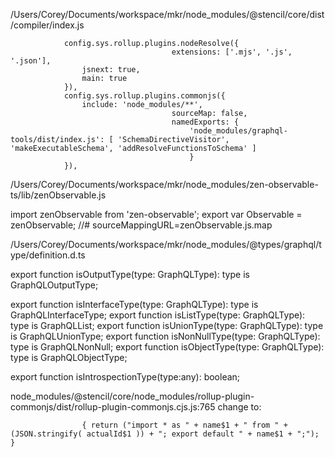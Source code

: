 
/Users/Corey/Documents/workspace/mkr/node_modules/@stencil/core/dist/compiler/index.js

                config.sys.rollup.plugins.nodeResolve({
										extensions: ['.mjs', '.js', '.json'],
                    jsnext: true,
                    main: true
                }),
                config.sys.rollup.plugins.commonjs({
                    include: 'node_modules/**',
										sourceMap: false,
										namedExports: {
											'node_modules/graphql-tools/dist/index.js': [ 'SchemaDirectiveVisitor', 'makeExecutableSchema', 'addResolveFunctionsToSchema' ]
											}
                }),
/Users/Corey/Documents/workspace/mkr/node_modules/zen-observable-ts/lib/zenObservable.js

import zenObservable from 'zen-observable';
export var Observable = zenObservable;
//# sourceMappingURL=zenObservable.js.map


/Users/Corey/Documents/workspace/mkr/node_modules/@types/graphql/type/definition.d.ts

export function isOutputType(type: GraphQLType): type is GraphQLOutputType;

export function isInterfaceType(type: GraphQLType): type is GraphQLInterfaceType;
export function isListType(type: GraphQLType): type is GraphQLList<any>;
export function isUnionType(type: GraphQLType): type is GraphQLUnionType;
export function isNonNullType(type: GraphQLType): type is GraphQLNonNull<any>;
export function isObjectType(type: GraphQLType): type is GraphQLObjectType;

export function isIntrospectionType(type:any): boolean;



node_modules/@stencil/core/node_modules/rollup-plugin-commonjs/dist/rollup-plugin-commonjs.cjs.js:765 change to:

					{ return ("import * as " + name$1 + " from " + (JSON.stringify( actualId$1 )) + "; export default " + name$1 + ";"); }
